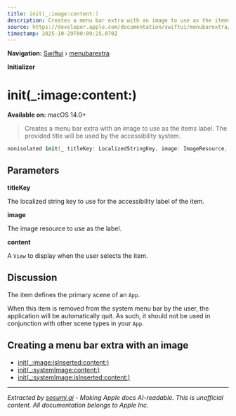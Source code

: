 ```yaml
---
title: init(_:image:content:)
description: Creates a menu bar extra with an image to use as the items label. The provided title will be used by the accessibility system.
source: https://developer.apple.com/documentation/swiftui/menubarextra/init(_:image:content:)
timestamp: 2025-10-29T00:09:25.070Z
---
```


**Navigation:** [Swiftui](/documentation/swiftui) › [menubarextra](/documentation/swiftui/menubarextra)

**Initializer**

# init(_:image:content:)

**Available on:** macOS 14.0+

> Creates a menu bar extra with an image to use as the items label. The provided title will be used by the accessibility system.

```swift
nonisolated init(_ titleKey: LocalizedStringKey, image: ImageResource, @ViewBuilder content: () -> Content)
```

## Parameters

**titleKey**

The localized string key to use for the accessibility label of the item.



**image**

The image resource to use as the label.



**content**

A `View` to display when the user selects the item.



## Discussion

The item defines the primary scene of an `App`.

When this item is removed from the system menu bar by the user, the application will be automatically quit. As such, it should not be used in conjunction with other scene types in your `App`.

## Creating a menu bar extra with an image

- [init(_:image:isInserted:content:)](/documentation/swiftui/menubarextra/init(_:image:isinserted:content:))
- [init(_:systemImage:content:)](/documentation/swiftui/menubarextra/init(_:systemimage:content:))
- [init(_:systemImage:isInserted:content:)](/documentation/swiftui/menubarextra/init(_:systemimage:isinserted:content:))

---

*Extracted by [sosumi.ai](https://sosumi.ai) - Making Apple docs AI-readable.*
*This is unofficial content. All documentation belongs to Apple Inc.*
